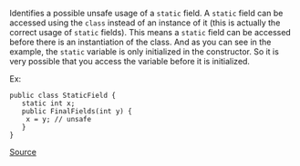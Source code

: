 Identifies a possible unsafe usage of a `static` field.
A `static` field can be accessed using the `class` instead of an instance of it (this is actually the correct usage of `static` fields).
This means a `static` field can be accessed before there is an instantiation of the class.
And as you can see in the example, the `static` variable is only initialized in the constructor.
So it is very possible that you access the variable before it is initialized.

Ex:

```
public class StaticField {
   static int x;
   public FinalFields(int y) {
    x = y; // unsafe
   }
}
```

[Source](http://pmd.sourceforge.net/pmd-5.3.2/pmd-java/rules/java/design.html#AssignmentToNonFinalStatic)
